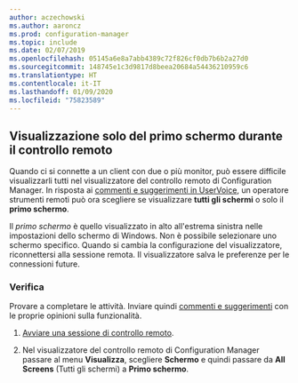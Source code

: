 ```yaml
---
author: aczechowski
ms.author: aaroncz
ms.prod: configuration-manager
ms.topic: include
ms.date: 02/07/2019
ms.openlocfilehash: 05145a6e8a7abb4389c72f826cf0db7b6b2a27d0
ms.sourcegitcommit: 148745e1c3d9817d8beea20684a54436210959c6
ms.translationtype: HT
ms.contentlocale: it-IT
ms.lasthandoff: 01/09/2020
ms.locfileid: "75823589"
---
```

## <a name="bkmk_rcmulti"></a> Visualizzazione solo del primo schermo durante il controllo remoto
<!--3231732-->

Quando ci si connette a un client con due o più monitor, può essere difficile visualizzarli tutti nel visualizzatore del controllo remoto di Configuration Manager. In risposta ai [commenti e suggerimenti in UserVoice](https://configurationmanager.uservoice.com/forums/300492-ideas/suggestions/34609915-use-sccm-to-remote-control-multiple-monitors), un operatore strumenti remoti può ora scegliere se visualizzare **tutti gli schermi** o solo il **primo schermo**. 

Il *primo schermo* è quello visualizzato in alto all'estrema sinistra nelle impostazioni dello schermo di Windows. Non è possibile selezionare uno schermo specifico. Quando si cambia la configurazione del visualizzatore, riconnettersi alla sessione remota. Il visualizzatore salva le preferenze per le connessioni future. 


### <a name="try-it-out"></a>Verifica

Provare a completare le attività. Inviare quindi [commenti e suggerimenti](/sccm/core/understand/find-help#product-feedback) con le proprie opinioni sulla funzionalità.

1. [Avviare una sessione di controllo remoto](/sccm/core/clients/manage/remote-control/remotely-administer-a-windows-client-computer).  

2. Nel visualizzatore del controllo remoto di Configuration Manager passare al menu **Visualizza**, scegliere **Schermo** e quindi passare da **All Screens** (Tutti gli schermi) a **Primo schermo**.  

